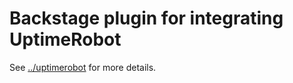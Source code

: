 # Backstage plugin for integrating UptimeRobot

See [../uptimerobot](../uptimerobot/README.md) for more details.
